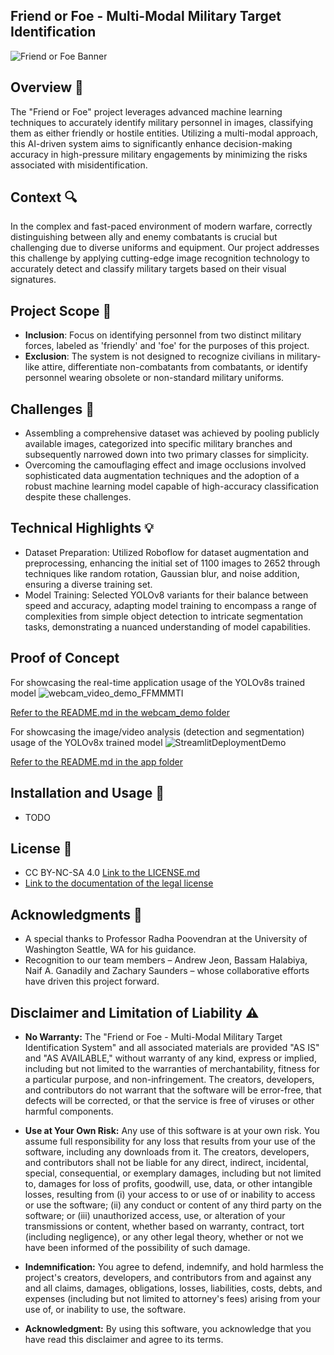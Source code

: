 ## Friend or Foe - Multi-Modal Military Target Identification


![Friend or Foe Banner](https://github.com/Naif-Ganadily/Friend-or-Foe-Multi-Modal-Military-Target-Identification/assets/103202628/9612e483-3abf-4eee-b812-5fd434df96c2)

## Overview 🌟
The "Friend or Foe" project leverages advanced machine learning techniques to accurately identify military personnel in images, classifying them as either friendly or hostile entities. Utilizing a multi-modal approach, this AI-driven system aims to significantly enhance decision-making accuracy in high-pressure military engagements by minimizing the risks associated with misidentification.

## Context 🔍
In the complex and fast-paced environment of modern warfare, correctly distinguishing between ally and enemy combatants is crucial but challenging due to diverse uniforms and equipment. Our project addresses this challenge by applying cutting-edge image recognition technology to accurately detect and classify military targets based on their visual signatures.

## Project Scope 📐
- **Inclusion**: Focus on identifying personnel from two distinct military forces, labeled as 'friendly' and 'foe' for the purposes of this project.
- **Exclusion**: The system is not designed to recognize civilians in military-like attire, differentiate non-combatants from combatants, or identify personnel wearing obsolete or non-standard military uniforms.

## Challenges 🚧
- Assembling a comprehensive dataset was achieved by pooling publicly available images, categorized into specific military branches and subsequently narrowed down into two primary classes for simplicity.
- Overcoming the camouflaging effect and image occlusions involved sophisticated data augmentation techniques and the adoption of a robust machine learning model capable of high-accuracy classification despite these challenges.


## Technical Highlights 💡
- Dataset Preparation: Utilized Roboflow for dataset augmentation and preprocessing, enhancing the initial set of 1100 images to 2652 through techniques like random rotation, Gaussian blur, and noise addition, ensuring a diverse training set.
- Model Training: Selected YOLOv8 variants for their balance between speed and accuracy, adapting model training to encompass a range of complexities from simple object detection to intricate segmentation tasks, demonstrating a nuanced understanding of model capabilities.

## Proof of Concept
For showcasing the real-time application usage of the YOLOv8s trained model
![webcam_video_demo_FFMMMTI](https://github.com/Naif-Ganadily/Friend-or-Foe-Multi-Modal-Military-Target-Identification/assets/29029748/90dd5774-6125-4f7c-b484-d7e788ebdb56)

[Refer to the README.md in the webcam_demo folder]([https://github.com/Naif-Ganadily/Friend-or-Foe-Multi-Modal-Military-Target-Identification/blob/main/app/README.md](https://github.com/Naif-Ganadily/Friend-or-Foe-Multi-Modal-Military-Target-Identification/blob/main/webcam_demo/README.md))

For showcasing the image/video analysis (detection and segmentation) usage of the YOLOv8x trained model
![StreamlitDeploymentDemo](https://github.com/Naif-Ganadily/Friend-or-Foe-Multi-Modal-Military-Target-Identification/assets/29029748/06a1e06f-f4b6-46db-b3de-17728a3bd228)

[Refer to the README.md in the app folder](https://github.com/Naif-Ganadily/Friend-or-Foe-Multi-Modal-Military-Target-Identification/blob/main/app/README.md)

## Installation and Usage 🔌
- TODO

## License 📄
- CC BY-NC-SA 4.0 [Link to the LICENSE.md](https://github.com/Naif-Ganadily/Friend-or-Foe-Multi-Modal-Military-Target-Identification/blob/main/LICENSE.md)
- [Link to the documentation of the legal license](https://creativecommons.org/licenses/by-nc-sa/4.0/legalcode.en)

## Acknowledgments 👏
- A special thanks to Professor Radha Poovendran at the University of Washington Seattle, WA for his guidance.
- Recognition to our team members – Andrew Jeon, Bassam Halabiya, Naif A. Ganadily and Zachary Saunders – whose collaborative efforts have driven this project forward.

## Disclaimer and Limitation of Liability ⚠️

- **No Warranty:** The "Friend or Foe - Multi-Modal Military Target Identification System" and all associated materials are provided "AS IS" and "AS AVAILABLE," without warranty of any kind, express or implied, including but not limited to the warranties of merchantability, fitness for a particular purpose, and non-infringement. The creators, developers, and contributors do not warrant that the software will be error-free, that defects will be corrected, or that the service is free of viruses or other harmful components.

- **Use at Your Own Risk:** Any use of this software is at your own risk. You assume full responsibility for any loss that results from your use of the software, including any downloads from it. The creators, developers, and contributors shall not be liable for any direct, indirect, incidental, special, consequential, or exemplary damages, including but not limited to, damages for loss of profits, goodwill, use, data, or other intangible losses, resulting from (i) your access to or use of or inability to access or use the software; (ii) any conduct or content of any third party on the software; or (iii) unauthorized access, use, or alteration of your transmissions or content, whether based on warranty, contract, tort (including negligence), or any other legal theory, whether or not we have been informed of the possibility of such damage.

- **Indemnification:** You agree to defend, indemnify, and hold harmless the project's creators, developers, and contributors from and against any and all claims, damages, obligations, losses, liabilities, costs, debts, and expenses (including but not limited to attorney's fees) arising from your use of, or inability to use, the software.

- **Acknowledgment:** By using this software, you acknowledge that you have read this disclaimer and agree to its terms.
